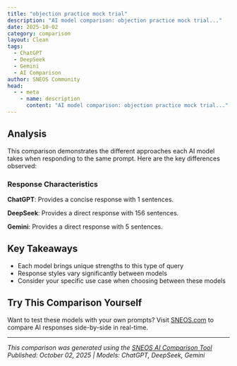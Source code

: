```yaml
---
title: "objection practice mock trial"
description: "AI model comparison: objection practice mock trial..."
date: 2025-10-02
category: comparison
layout: Clean
tags:
  - ChatGPT
  - DeepSeek
  - Gemini
  - AI Comparison
author: SNEOS Community
head:
  - - meta
    - name: description
      content: "AI model comparison: objection practice mock trial..."
---
```


<ChatComparison
  title="objection practice mock trial"
  prompt="objection practice mock trial"
  :responses='{"ChatGPT": "Sure! It sounds like you&#x27;re preparing for a mock trial and need some assistance with objections. Here are some common objections that you can practice with, along with a brief explanation of each one.\n\n### Common Objections and Their Explanations\n\n1. **Relevance (Rule 402)** \n - **Objection:** \"Objection, Your Honor, this evidence is not relevant.\" \n - **Explanation:** Evidence is only admissible if it is relevant to the case. If it does not make a fact more or less probable, it can be deemed irrelevant.\n\n2. **Hearsay (Rule 802)** \n - **Objection:** \"Objection, Your Honor, this statement is hearsay.\" \n - **Explanation:** Hearsay is an out-of-court statement offered for the truth of the matter asserted which is generally not admissible.\n\n3. **Leading Question (Rule 611)** \n - **Objection:** \"Objection, Your Honor, leading question.\" \n - **Explanation:** A leading question suggests its own answer and is not allowed on direct examination.\n\n4. **Speculation** \n - **Objection:** \"Objection, Your Honor, the witness is speculating.\" \n - **Explanation:** Witnesses can only testify to facts they know directly, not to what they guess or believe.\n\n5. **Prior Bad Acts (Rule 404)** \n - **Objection:** \"Objection, Your Honor, this violates the rule against prior bad acts.\" \n - **Explanation:** Evidence of a person&#x27;s character (like prior bad acts) is not admissible to show a propensity to act in a certain way.\n\n6. **Lack of Foundation** \n - **Objection:** \"Objection, Your Honor, lack of foundation.\" \n - **Explanation:** Before introducing evidence or testimony, the party must lay the groundwork that establishes its relevance and admissibility.\n\n7. **Improper Character Evidence (Rule 404)** \n - **Objection:** \"Objection, Your Honor, improper character evidence.\" \n - **Explanation:** Evidence of a person’s character to prove action in conformity is typically inadmissible, except in specific circumstances.\n\n8. **Misleading/Confusing** \n - **Objection:** \"Objection, Your Honor, this evidence is misleading/confusing to the jury.\" \n - **Explanation:** Evidence that confuses the jury or misleads them about the facts in the case is not permissible.\n\n9. **Argumentative** \n - **Objection:** \"Objection, Your Honor, the question is argumentative.\" \n - **Explanation:** Questions that are argumentative challenge the witness rather than seek to elicit factual information.\n\n10. **Calls for a Conclusion** \n - **Objection:** \"Objection, Your Honor, this question calls for a conclusion.\" \n - **Explanation:** Witnesses may testify to facts but should not offer opinions or conclusions about the case unless they are qualified experts.\n\n### Mock Trial Exercise\n\n**Scenario:** You can create a mock trial scenario with a plaintiff and defendant and practice making objections based on the witness testimony. Here’s a simple structure:\n\n1. **Set Up**: Choose a case format (e.g., personal injury, breach of contract). Draft the relevant facts, and have roles for attorneys, witnesses, and a judge.\n \n2. **Mock Examination**: \n - Have one side present their case with direct examination of a witness.\n - Incorporate points where you can practice making objections based on the common types above.\n\n3. **Cross Examination**: \n - The opposing side will cross-examine the witness, and you can respond with appropriate objections.\n\n4. **Debrief**: After the mock trial, review what objections were made, whether they were sustained or overruled, and discuss the reasoning behind each decision.\n\nThis type of structured practice will help you get comfortable with making objections and understanding the rules of evidence in a courtroom setting.", "DeepSeek": "Of course! Objection practice is one of the most critical skills for a mock trial attorney. Here is a comprehensive guide, complete with a practice scenario, common objections, and a structured drill.\n\n### Part 1: The Foundation - Common Objections \u0026 Rules\n\nFirst, let\u0027s review the most frequent objections you\u0027ll encounter.\n\n#### **A. Foundation \u0026 Formulation Objections (The \u0022How\u0022 of the Question)**\n\nThese object to the way a question is asked.\n\n1. **Leading the Witness (Direct Examination Only):**\n * **When:** On direct examination, when the attorney asks a question that suggests the answer.\n * **Example:** \u0022You saw the blue car run the red light, didn\u0027t you?\u0022\n * **Objection:** \u0022Objection, leading.\u0022\n * **Judge\u0027s Response:** \u0022Sustained. Rephrase the question.\u0022 (On cross-examination, leading questions are allowed and expected).\n\n2. **Argumentative:**\n * **When:** The attorney is badgering, arguing with the witness, or insulting their credibility instead of asking a factual question.\n * **Example:** \u0022You expect this jury to believe such a ridiculous story?\u0022\n * **Objection:** \u0022Objection, argumentative.\u0022\n * **Judge\u0027s Response:** \u0022Sustained.\u0022\n\n3. **Compound Question:**\n * **When:** A single question contains multiple, separate questions.\n * **Example:** \u0022Did you go to the store and then come home?\u0022\n * **Objection:** \u0022Objection, compound question.\u0022\n * **Judge\u0027s Response:** \u0022Sustained. Ask one question at a time.\u0022\n\n4. **Vague/Ambiguous:**\n * **When:** The question is so unclear that the witness cannot know what is being asked.\n * **Example:** \u0022What did you do about that thing?\u0022\n * **Objection:** \u0022Objection, vague and ambiguous.\u0022\n * **Judge\u0027s Response:** \u0022Sustained. Counsel, please clarify your question.\u0022\n\n#### **B. Relevance \u0026 Prejudice Objections (The \u0022Why\u0022 of the Question)**\n\nThese object to the purpose and impact of the evidence.\n\n5. **Relevance (Rule 403):**\n * **When:** The question or evidence does not relate to a fact of consequence in the case.\n * **Example:** In a theft case, asking \u0022Isn\u0027t it true you cheated on a test in high school?\u0022\n * **Objection:** \u0022Objection, relevance.\u0022\n * **Prosecutor\u0027s/Plaintiff\u0027s Response:** \u0022Your Honor, this goes to the witness\u0027s character for truthfulness.\u0022\n * **Judge\u0027s Response (Likely):** \u0022Overruled, but get to the point quickly.\u0022 OR \u0022Sustained. Move on, counsel.\u0022\n\n6. **Unfair Prejudice (Rule 403):**\n * **When:** The evidence, while marginally relevant, is so inflammatory that it would cause the jury to decide the case on an improper basis.\n * **Example:** Showing gruesome, repetitive photos of a victim when the cause of death is not in dispute.\n * **Objection:** \u0022Objection, the probative value is substantially outweighed by the danger of unfair prejudice.\u0022\n * **Judge\u0027s Response:** \u0022Sustained. The jury will disregard the photo.\u0022\n\n#### **C. Hearsay \u0026 Witness Competence Objections (The \u0022What\u0022 of the Answer)**\n\nThese object to the content of the testimony.\n\n7. **Hearsay (Rule 801):**\n * **When:** A witness is testifying about an out-of-court statement offered to prove the truth of the matter asserted.\n * **Example:** \u0022My friend told me that the defendant was the one who stole the laptop.\u0022\n * **Objection:** \u0022Objection, hearsay.\u0022\n * **Proponent\u0027s Response:** \u0022Your Honor, this is not for the truth of the matter, but to show the witness\u0027s state of mind.\u0022 OR \u0022It\u0027s an admission by a party-opponent.\u0022\n * **Judge\u0027s Response:** If the response is valid, \u0022Overruled.\u0022 If not, \u0022Sustained.\u0022\n\n8. **Lack of Personal Knowledge / Speculation (Rule 602):**\n * **When:** A witness is testifying about something they did not see, hear, or perceive with their own senses.\n * **Example:** \u0022I think the defendant must have been angry.\u0022\n * **Objection:** \u0022Objection, calls for speculation,\u0022 or \u0022Objection, witness lacks personal knowledge.\u0022\n * **Judge\u0027s Response:** \u0022Sustained.\u0022\n\n9. **Non-Responsive Answer:**\n * **When:** The witness\u0027s answer does not address the question that was asked. **(Note: This is the only common objection made by the attorney who called the witness).**\n * **Example:**\n * **Attorney:** \u0022What time did you arrive?\u0022\n * **Witness:** \u0022Well, my neighbor is always saying I\u0027m unreliable...\u0022\n * **Objection:** \u0022Objection, the witness is non-responsive.\u0022\n * **Judge\u0027s Response:** \u0022Sustained. The witness will answer the question asked.\u0022\n\n---\n\n### Part 2: Mock Trial Practice Scenario\n\n**Case:** *State v. Kelly*. The defendant, Taylor Kelly, is charged with burglary. The witness, Jamie Lee, is a neighbor.\n\n**Direct Examination by the Prosecutor:**\n\n**Prosecutor:** \u0022Ms. Lee, you were home on the night of October 31st, correct?\u0022\n**Witness:** \u0022Yes, I was.\u0022\n**Prosecutor:** \u0022And you saw Taylor Kelly carrying a flat-screen television out of the Miller\u0027s house, didn\u0027t you?\u0022\n\u003E **Defense Objection:** **\u0022Objection, leading.\u0022**\n\u003E **Judge:** \u0022Sustained. Rephrase, counsel.\u0022\n\n**Prosecutor (rephrasing):** \u0022Ms. Lee, what did you see Taylor Kelly doing?\u0022\n**Witness:** \u0022I saw him carrying a large, flat object from the Miller\u0027s front door to his car. Another neighbor, Sam, yelled over to me that it was definitely a new TV.\u0022\n\u003E **Defense Objection:** **\u0022Objection, hearsay as to what Sam said.\u0022**\n\u003E **Judge:** \u0022Sustained. The jury will disregard the comment about what Sam said.\u0022\n\n**Prosecutor:** \u0022What did you do next?\u0022\n**Witness:** \u0022I was so scared. I mean, Taylor Kelly is a huge guy who has been in fights before. I just knew he was dangerous.\u0022\n\u003E **Defense Objection:** **\u0022Objection, speculation and lack of personal knowledge as to the defendant\u0027s character and state of mind.\u0022**\n\u003E **Judge:** \u0022Sustained.\u0022\n\n**Prosecutor:** \u0022Let\u0027s focus on what you saw. Did you see Mr. Kelly\u0027s face?\u0022\n**Witness:** \u0022Well, it was dark, but I saw his jacket. It was one of those expensive brand names. I think people who wear those clothes are just showing off and think they\u0027re better than everyone else.\u0022\n\u003E **Defense Objection:** **\u0022Objection, non-responsive and argumentative.\u0022**\n\u003E **Judge:** \u0022Sustained. The witness will answer the question that was asked. The jury will disregard the last comment.\u0022\n\n---\n\n### Part 3: Objection Drill - Rapid Fire\n\nRead the following questions and answers. State the correct objection. Answers are below.\n\n**Scenario:** A negligence case about a car accident.\n\n1. **Attorney (on direct):** \u0022So, after the defendant ran the stop sign, your car was totaled, right?\u0022\n * **Objection?**\n\n2. **Witness (on cross):** \u0022I\u0027m not sure how fast I was going. But the other driver was probably texting, everyone does it these days.\u0022\n * **Objection?**\n\n3. **Attorney (on direct):** \u0022What did you see and hear after the collision?\u0022\n * **Objection?**\n\n4. **Attorney (on cross):** \u0022You\u0027ve given three different statements about this event, haven\u0027t you? You\u0027re a liar, aren\u0027t you?\u0022\n * **Objection?**\n\n5. **Witness (on direct):** \u0022My mechanic told me that the damage to my car would cost over $10,000 to fix.\u0022\n * **Objection?**\n\n6. **Attorney (on direct):** \u0022Where were you and what were you doing on the day of the incident?\u0022\n * **Objection?**\n\n**Answers to the Drill:**\n\n1. **Leading.** (Direct examination with a question that suggests the answer).\n2. **Speculation / Lack of Personal Knowledge.** (The witness admits they don\u0027t know and are guessing about texting).\n3. **Compound Question.** (\u0022What did you see **and** hear...\u0022 is two questions).\n4. **Argumentative.** (The attorney is directly insulting the witness and arguing instead of questioning).\n5. **Hearsay.** (The witness is repeating an out-of-court statement from the mechanic to prove the cost of damages).\n6. **Vague / Ambiguous.** (\u0022The incident\u0022 is unclear. It should be \u0022the car accident on May 5th.\u0022\n\n### Pro Tips for Mock Trial:\n\n* **Stand Up:** Always rise when making an objection.\n* **Be Confident \u0026 Calm:** Say \u0022Objection, Your Honor,\u0022 followed by the specific ground (e.g., \u0022hearsay\u0022).\n* **Don\u0027t Object Too Much:** You will annoy the judge and jury.", "Gemini": "Okay, let\u0027s practice some objections for a mock trial. I\u0027ll give you a scenario, and you respond with the correct objection and a brief explanation. I\u0027ll then tell you if you\u0027re correct and offer any clarifying advice.\n\n**Here\u0027s our first scenario:**\n\n**Scenario 1:**\n\nIn a car accident case, the plaintiff is on the stand. The plaintiff\u0027s lawyer asks the following question: \u0022Isn\u0027t it true that the defendant has a reputation in the community for being a reckless driver?\u0022\n\n**Your response:**\n"}' 
  published-date="03:06"
/>

## Analysis

This comparison demonstrates the different approaches each AI model takes when responding to the same prompt. Here are the key differences observed:

### Response Characteristics

**ChatGPT**: Provides a concise response with 1 sentences. 

**DeepSeek**: Provides a direct response with 156 sentences. 

**Gemini**: Provides a direct response with 5 sentences. 

## Key Takeaways

- Each model brings unique strengths to this type of query
- Response styles vary significantly between models
- Consider your specific use case when choosing between these models

## Try This Comparison Yourself

Want to test these models with your own prompts? Visit [SNEOS.com](https://sneos.com) to compare AI responses side-by-side in real-time.

---

*This comparison was generated using the [SNEOS AI Comparison Tool](https://sneos.com)*
*Published: October 02, 2025 | Models: ChatGPT, DeepSeek, Gemini*
